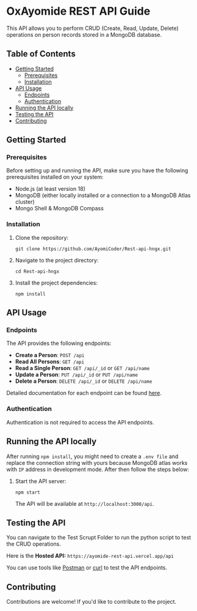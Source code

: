 # OxAyomide REST API Guide

This API allows you to perform CRUD (Create, Read, Update, Delete) operations on person records stored in a MongoDB database.

## Table of Contents

- [Getting Started](#getting-started)
  - [Prerequisites](#prerequisites)
  - [Installation](#installation)
- [API Usage](#api-usage)
  - [Endpoints](#endpoints)
  - [Authentication](#authentication)
- [Running the API locally](#running-the-api)
- [Testing the API](#testing-the-api)
- [Contributing](#contributing)

## Getting Started

### Prerequisites

Before setting up and running the API, make sure you have the following prerequisites installed on your system:

- Node.js (at least version 18)
- MongoDB (either locally installed or a connection to a MongoDB Atlas cluster)
- Mongo Shell & MongoDB Compass

### Installation

1. Clone the repository:

   ```shell
   git clone https://github.com/AyomiCoder/Rest-api-hngx.git
   ```

2. Navigate to the project directory:

   ```shell
   cd Rest-api-hngx
   ```

3. Install the project dependencies:

   ```shell
   npm install
   ```

## API Usage

### Endpoints

The API provides the following endpoints:

- **Create a Person**: `POST /api`
- **Read All Persons**: `GET /api`
- **Read a Single Person**: `GET /api/_id` or `GET /api/name`
- **Update a Person**: `PUT /api/_id` or `PUT /api/name`
- **Delete a Person**: `DELETE /api/_id` or `DELETE /api/name`

Detailed documentation for each endpoint can be found [here](./Documentation.md).

### Authentication

Authentication is not required to access the API endpoints.

## Running the API locally

After running `npm install`, you might need to create a `.env file` and replace the connection string with yours because MongoDB atlas works with `IP` address in development mode. 
After then follow the steps below:

1. Start the API server:

   ```shell
   npm start
   ```

   The API will be available at `http://localhost:3000/api`.

## Testing the API

You can navigate to the Test Scrupt Folder to run the python script to test the CRUD operations.

Here is the **Hosted API:** `https://ayomide-rest-api.vercel.app/api`

You can use tools like [Postman](https://www.postman.com/) or [curl](https://curl.se/) to test the API endpoints.

## Contributing

Contributions are welcome! If you'd like to contribute to the project.

